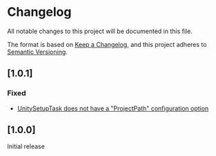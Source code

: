 # Changelog

All notable changes to this project will be documented in this file.

The format is based on [Keep a Changelog](https://keepachangelog.com/en/1.0.0/),
and this project adheres to [Semantic Versioning](https://semver.org/spec/v2.0.0.html).

## [1.0.1]

### Fixed

- [UnitySetupTask does not have a "ProjectPath" configuration option](https://github.com/Dinomite-Studios/unity-azure-pipelines-tasks/issues/221)

## [1.0.0]

Initial release
